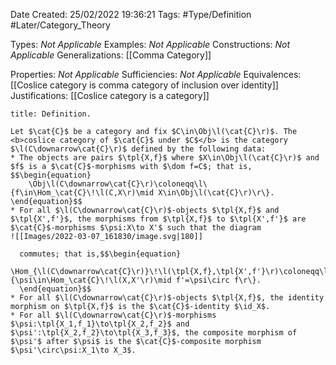 <div class="topSpace"></div>

Date Created: 25/02/2022 19:36:21
Tags: #Type/Definition #Later/Category_Theory

Types: <i>Not Applicable</i>
Examples: <i>Not Applicable</i>
Constructions: <i>Not Applicable</i>
Generalizations: [[Comma Category]]

Properties: <i>Not Applicable</i>
Sufficiencies: <i>Not Applicable</i>
Equivalences: [[Coslice category is comma category of inclusion over identity]]
Justifications: [[Coslice category is a category]]

``` ad-Definition
title: Definition.

Let $\cat{C}$ be a category and fix $C\in\Obj\l(\cat{C}\r)$. The <b>coslice category of $\cat{C}$ under $C$</b> is the category $\l(C\downarrow\cat{C}\r)$ defined by the following data:
* The objects are pairs $\tpl{X,f}$ where $X\in\Obj\l(\cat{C}\r)$ and $f$ is a $\cat{C}$-morphisms with $\dom f=C$; that is,
$$\begin{equation}
    \Obj\l(C\downarrow\cat{C}\r)\coloneqq\l\{f\in\Hom_\cat{C}\!\l(C,X\r)\mid X\in\Obj\l(\cat{C}\r)\r\}.
\end{equation}$$
* For all $\l(C\downarrow\cat{C}\r)$-objects $\tpl{X,f}$ and $\tpl{X',f'}$, the morphisms from $\tpl{X,f}$ to $\tpl{X',f'}$ are $\cat{C}$-morphisms $\psi:X\to X'$ such that the diagram
![[Images/2022-03-07_161830/image.svg|180]]

  commutes; that is,$$\begin{equation}
      \Hom_{\l(C\downarrow\cat{C}\r)}\!\l(\tpl{X,f},\tpl{X',f'}\r)\coloneqq\l\{\psi\in\Hom_\cat{C}\!\l(X,X'\r)\mid f'=\psi\circ f\r\}.
  \end{equation}$$
* For all $\l(C\downarrow\cat{C}\r)$-objects $\tpl{X,f}$, the identity morphism on $\tpl{X,f}$ is the $\cat{C}$-identity $\id_X$.
* For all $\l(C\downarrow\cat{C}\r)$-morphisms $\psi:\tpl{X_1,f_1}\to\tpl{X_2,f_2}$ and $\psi':\tpl{X_2,f_2}\to\tpl{X_3,f_3}$, the composite morphism of $\psi'$ after $\psi$ is the $\cat{C}$-composite morphism $\psi'\circ\psi:X_1\to X_3$.

```
